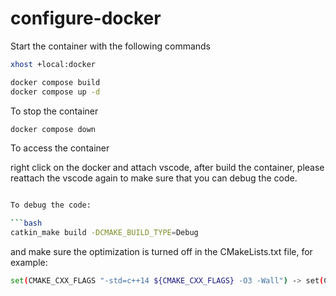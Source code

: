 # configure-docker

Start the container with the following commands

```bash
xhost +local:docker

docker compose build
docker compose up -d
```

To stop the container

```bash
docker compose down
```

To access the container

right click on the docker and attach vscode, after build the container, please reattach the vscode again to make sure that you can debug the code.

```bash

To debug the code:

```bash
catkin_make build -DCMAKE_BUILD_TYPE=Debug
```

and make sure the optimization is turned off in the CMakeLists.txt file, for example:

```bash
set(CMAKE_CXX_FLAGS "-std=c++14 ${CMAKE_CXX_FLAGS} -O3 -Wall") -> set(CMAKE_CXX_FLAGS "-std=c++14 ${CMAKE_CXX_FLAGS} -O0 -Wall")
```
